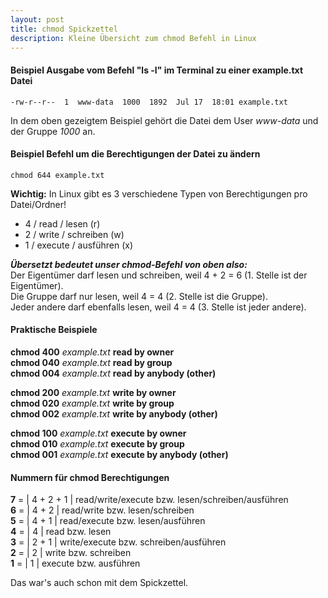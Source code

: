 ```yaml
---
layout: post
title: chmod Spickzettel
description: Kleine Übersicht zum chmod Befehl in Linux
---
```

#### Beispiel Ausgabe vom Befehl "ls -l" im Terminal zu einer example.txt Datei

	-rw-r--r--  1  www-data  1000  1892  Jul 17  18:01 example.txt

In dem oben gezeigtem Beispiel gehört die Datei dem User *www-data* und der Gruppe *1000* an.

#### Beispiel Befehl um die Berechtigungen der Datei zu ändern

	chmod 644 example.txt

**Wichtig:** In Linux gibt es 3 verschiedene Typen von Berechtigungen pro Datei/Ordner! 

* 4 / read / lesen (r)
* 2 / write / schreiben (w)
* 1 / execute / ausführen (x)

__*Übersetzt bedeutet unser chmod-Befehl von oben also:*__  
Der Eigentümer darf lesen und schreiben, weil 4 + 2 = 6 (1. Stelle ist der Eigentümer).  
Die Gruppe darf nur lesen, weil 4 = 4  (2. Stelle ist die Gruppe).  
Jeder andere darf ebenfalls lesen, weil 4 = 4 (3. Stelle ist jeder andere).

#### Praktische Beispiele

**chmod 400** *example.txt* **read by owner**  
**chmod 040** *example.txt* **read by group**  
**chmod 004** *example.txt* **read by anybody (other)**  

**chmod 200** *example.txt* **write by owner**  
**chmod 020** *example.txt* **write by group**  
**chmod 002** *example.txt* **write by anybody (other)**  

**chmod 100** *example.txt* **execute by owner**  
**chmod 010** *example.txt* **execute by group**  
**chmod 001** *example.txt* **execute by anybody (other)**  

#### Nummern für chmod Berechtigungen

**7** = | 4 + 2 + 1 | read/write/execute bzw. lesen/schreiben/ausführen  
**6** = | 4 + 2 | read/write bzw. lesen/schreiben  
**5** = | 4 + 1 | read/execute bzw. lesen/ausführen  
**4** = | 4 | read bzw. lesen  
**3** = | 2 + 1 | write/execute bzw. schreiben/ausführen    
**2** = | 2 | write bzw. schreiben  
**1** = | 1 | execute bzw. ausführen  

Das war's auch schon mit dem Spickzettel.